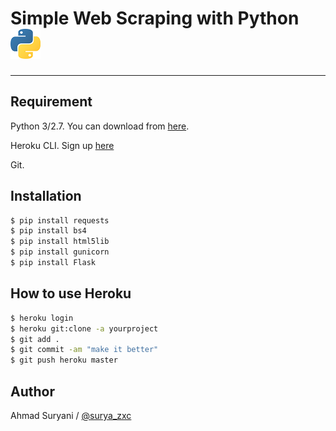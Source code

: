 # Simple Web Scraping with Python ![Python Logo](/python-small.png)

----

## Requirement

Python 3/2.7. You can download from [here](https://www.python.org/downloads/).

Heroku CLI. Sign up [here](https://www.heroku.com/)

Git. 

## Installation

```sh
$ pip install requests
$ pip install bs4
$ pip install html5lib
$ pip install gunicorn
$ pip install Flask   
```

## How to use Heroku
```sh
$ heroku login
$ heroku git:clone -a yourproject
$ git add .
$ git commit -am "make it better"
$ git push heroku master
```

## Author
Ahmad Suryani / [@surya_zxc](https://www.instagram.com/surya_zxc)
